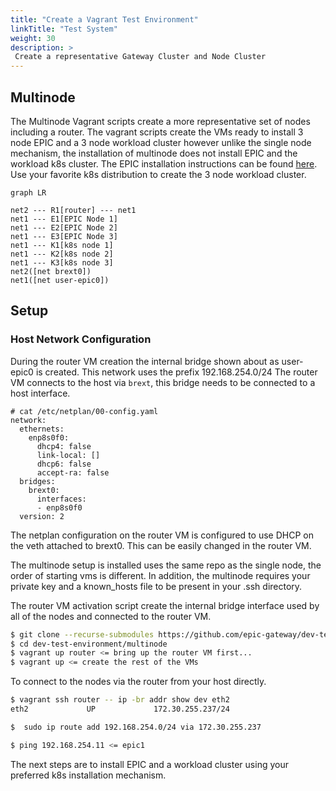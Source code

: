 ```yaml
---
title: "Create a Vagrant Test Environment"
linkTitle: "Test System"
weight: 30
description: >
 Create a representative Gateway Cluster and Node Cluster
---
```




## Multinode
The Multinode Vagrant scripts create a more representative set of nodes including a router.  The vagrant scripts create the VMs ready to install 3 node EPIC and a 3 node workload cluster however unlike the single node mechanism, the installation of multinode does not install EPIC and the workload k8s cluster.  The EPIC installation instructions can be found [here](/epic/install).  Use your favorite k8s distribution to create the 3 node workload cluster.

```mermaid
graph LR

net2 --- R1[router] --- net1
net1 --- E1[EPIC Node 1]
net1 --- E2[EPIC Node 2] 
net1 --- E3[EPIC Node 3]
net1 --- K1[k8s node 1]
net1 --- K2[k8s node 2]
net1 --- K3[k8s node 3]
net2([net brext0])
net1([net user-epic0])

```

## Setup

### Host Network Configuration

During the router VM creation the internal bridge shown about as user-epic0 is created.  This network uses the prefix 192.168.254.0/24
The router VM connects to the host via ```brext```, this bridge needs to be connected to a host interface.


```
# cat /etc/netplan/00-config.yaml
network:
  ethernets:
    enp8s0f0:
      dhcp4: false
      link-local: []
      dhcp6: false
      accept-ra: false
  bridges:
    brext0:
      interfaces:
      - enp8s0f0
  version: 2

```

The netplan configuration on the router VM is configured to use DHCP on the veth attached to brext0.  This can be easily changed in the router VM.





The multinode setup is installed uses the same repo as the single node, the order of starting vms is different.  In addition, the multinode requires your private key and a known_hosts file to be present in your .ssh directory.

The router VM activation script create the internal bridge interface used by all of the nodes and connected to the router VM. 


```sh
$ git clone --recurse-submodules https://github.com/epic-gateway/dev-test-environment.git
$ cd dev-test-environment/multinode
$ vagrant up router <= bring up the router VM first...
$ vagrant up <= create the rest of the VMs
```

To connect to the nodes via the router from your host directly.

```sh
$ vagrant ssh router -- ip -br addr show dev eth2
eth2             UP             172.30.255.237/24

$  sudo ip route add 192.168.254.0/24 via 172.30.255.237

$ ping 192.168.254.11 <= epic1

```

The next steps are to install EPIC and a workload cluster using your preferred k8s installation mechanism.
